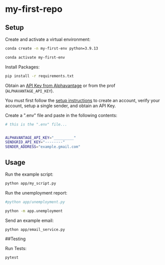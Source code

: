 # my-first-repo

## Setup

Create and activate a virtual environment:

```sh
conda create -n my-first-env python=3.9.13

conda activate my-first-env

```
Install Packages:

```sh
pip install -r requirements.txt
```

Obtain an [API Key from Alphavantage](https://www.alphavantage.co/support/#api-key) or from the prof (`ALPHAVANTAGE_API_KEY`).


You must first follow the [setup instructions](https://github.com/prof-rossetti/intro-to-python/blob/main/notes/python/packages/sendgrid.md) to create an account, verify your account, setup a single sender, and obtain an API Key.

Create a ".env" file and paste in the following contents:

```sh
# this is the ".env" file...


ALPHAVANTAGE_API_KEY="_________"
SENDGRID_API_KEY="--------"
SENDER_ADDRESS="example.gmail.com"
```


## Usage

Run the example script:

```sh
python app/my_script.py
```

Run the unemployment report:

```sh
#python app/unemployment.py

python -m app.unemployment
```

Send an example email:


```sh
python app/email_service.py
```



##Testing

Run Tests:

```sh
pytest
```